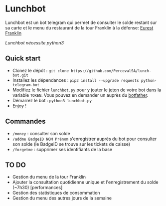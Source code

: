 # Lunchbot

Lunchbot est un bot telegram qui permet de consulter le solde restant sur sa 
carte et le menu du restaurant de la tour Franklin à la défense:
[Eurest Franklin](http://www.tourfranklin.eurest.fr/home.aspx)

*Lunchbot nécessite python3*

## Quick start

* Clonez le dépôt : `git clone https://github.com/PercevalSA/lunch-bot.git`
* Installez les dépendances : `pip3 install --upgrade requests python-telegram-bot`
* Modifiez le fichier `lunchbot.py` pour y jouter le
[jeton](https://core.telegram.org/bots/api#authorizing-your-bot)
de votre bot dans la variable `TOKEN`. Vous pouvez en demander un auprès du
[botfather](http://telegram.me/botfather).
* Démarrez le bot : `python3 lunchbot.py`
* Enjoy !

## Commandes

* `/money` : consulter son solde
* `/addme BadgeID NOM Prénom` s'enregistrer auprès du bot pour consulter
son solde (le BadgeID se trouve sur les tickets de caisse)
* `/forgetme` : supprimer ses identifiants de la base 

## TO DO

* Gestion du menu de la tour Franklin
* Ajouter la consultation quotidienne unique et l'enregistrement du solde
(~7h30) [performances]
* Gestion des statistiques de consommation
* Gestion du menu des autres jours de la semaine
